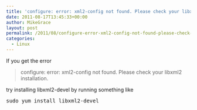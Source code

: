 ```yaml
---
title: 'configure: error: xml2-config not found. Please check your libxml2 installation.'
date: 2011-08-17T13:45:33+00:00
author: MikeGrace
layout: post
permalink: /2011/08/configure-error-xml2-config-not-found-please-check-your-libxml2-installation/
categories:
  - Linux
---
```

If you get the error

> configure: error: xml2-config not found. Please check your libxml2 installation.

try installing libxml2-devel by running something like

<pre lang="bash">sudo yum install libxml2-devel</pre>